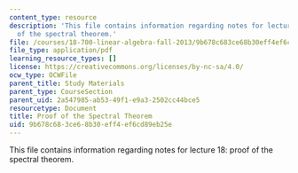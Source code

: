 ```yaml
---
content_type: resource
description: 'This file contains information regarding notes for lecture 18: proof
  of the spectral theorem.'
file: /courses/18-700-linear-algebra-fall-2013/9b678c683ce68b30eff4ef6cd89eb25e_MIT18_700F13_spctrl_thrm.pdf
file_type: application/pdf
learning_resource_types: []
license: https://creativecommons.org/licenses/by-nc-sa/4.0/
ocw_type: OCWFile
parent_title: Study Materials
parent_type: CourseSection
parent_uid: 2a547985-ab53-49f1-e9a3-2502cc44bce5
resourcetype: Document
title: Proof of the Spectral Theorem
uid: 9b678c68-3ce6-8b30-eff4-ef6cd89eb25e
---
```

This file contains information regarding notes for lecture 18: proof of the spectral theorem.